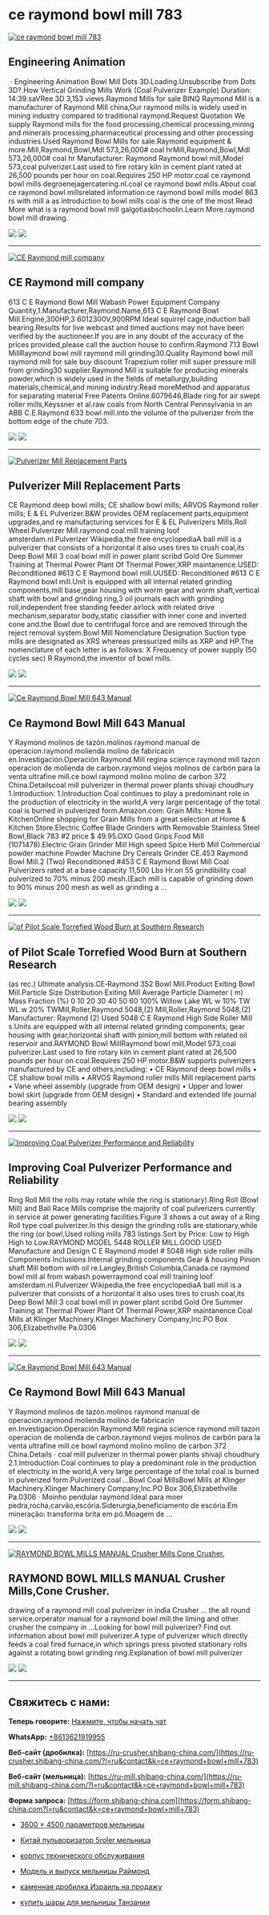# ce raymond bowl mill 783

<a href="https://swt.shibang-china.com/?l=ru&img&k=ce+raymond+bowl+mill+783" target="_blank">![ce raymond bowl mill 783](http://static.shibang-china.com/all-800x300/437.jpg)</a>

## Engineering Animation
&nbsp;&#0183;&#32;Engineering Animation Bowl Mill Dots 3D.Loading.Unsubscribe from Dots 3D?.How Vertical Grinding Mills Work (Coal Pulverizer Example) Duration: 14:39.saVRee 3D 3,153 views.Raymond Mills for sale BINQ Raymond Mill is a manufacturer of Raymond Mill china,Our raymond mills is widely used in mining industry compared to traditional raymond.Request Quotation We supply Raymond mills for the food processing,chemical processing,mining and minerals processing,pharmaceutical processing and other processing industries.Used Raymond Bowl Mills for sale.Raymond equipment &amp; more.Mill,Raymond,Bowl,Mdl 573,26,000# coal hrMill,Raymond,Bowl,Mdl 573,26,000# coal hr Manufacturer: Raymond Raymond bowl mill,Model 573,coal pulverizer.Last used to fire rotary kiln in cement plant rated at 26,500 pounds per hour on coal.Requires 250 HP motor.coal ce raymond bowl mills degroenejagercatering.nl.coal ce raymond bowl mills.About coal ce raymond bowl millsrelated information:ce raymond bowl mills model 863 rs with mill a as introduction to bowl mills coal is the one of the most Read More what is a raymond bowl mill galgotiasbschoolin.Learn More.raymond bowl mill drawing.


<a href="https://whatsapp.shibangsoft.com/WhatsApp.php" target="_blank" title="WhatsApp">![](http://static.shibang-china.com/icon/whatsapp.png)</a> <a href="https://swt.shibang-china.com/?l=ru&icon&k=ce+raymond+bowl+mill+783" target="_blank">![](http://static.shibang-china.com/icon/chat-ru.png)</a>

---

<a href="https://swt.shibang-china.com/?l=ru&img&k=ce+raymond+bowl+mill+783" target="_blank">![CE Raymond mill company](http://static.shibang-china.com/all-800x300/895.jpg)</a>

## CE Raymond mill company
613 C E Raymond Bowl Mill Wabash Power Equipment Company Quantity,1.Manufacturer,Raymond.Name,613 C E Raymond Bowl Mill.Engine,300HP,3 6012300V,900RPM Ideal squirrel cage,induction ball bearing.Results for live webcast and timed auctions may not have been verified by the auctioneer.If you are in any doubt of the accuracy of the prices provided,please call the auction house to confirm.Raymond 713 Bowl MillRaymond bowl mill raymond mill grinding30.Quality Raymond bowl mill raymond mill for sale buy discount Trapezium roller mill super pressure mill from grinding30 supplier.Raymond Mill is suitable for producing minerals powder,which is widely used in the fields of metallurgy,building materials,chemical,and mining industry.Read moreMethod and apparatus for separating material Free Patents Online.6079646,Blade ring for air swept roller mills,Keyssner et al.raw coals from North Central Pennsylvania in an ABB C.E.Raymond 633 bowl mill.into the volume of the pulverizer from the bottom edge of the chute 703.


<a href="https://whatsapp.shibangsoft.com/WhatsApp.php" target="_blank" title="WhatsApp">![](http://static.shibang-china.com/icon/whatsapp.png)</a> <a href="https://swt.shibang-china.com/?l=ru&icon&k=ce+raymond+bowl+mill+783" target="_blank">![](http://static.shibang-china.com/icon/chat-ru.png)</a>

---

<a href="https://swt.shibang-china.com/?l=ru&img&k=ce+raymond+bowl+mill+783" target="_blank">![Pulverizer Mill Replacement Parts](http://static.shibang-china.com/all-800x300/434.jpg)</a>

## Pulverizer Mill Replacement Parts
CE Raymond deep bowl mills; CE shallow bowl mills; ARVOS Raymond roller mills; E &amp; EL Pulverizer.B&amp;W provides OEM replacement parts,equipment upgrades,and re manufacturing services for E &amp; EL Pulverizers Mills.Roll Wheel Pulverizer Mill.raymond coal mill training loof amsterdam.nl.Pulverizer Wikipedia,the free encyclopediaA ball mill is a pulverizer that consists of a horizontal it also uses tires to crush coal,its Deep Bowl Mill 3 coal bowl mill in power plant scribd Gold Ore Summer Training at Thermal Power Plant Of Thermal Power,XRP maintanence.USED: Reconditioned #613 C E Raymond bowl mill.UUSED: Reconditioned #613 C E Raymond bowl mill.Unit is equipped with all internal related grinding components,mill base,gear housing with worm gear and worm shaft,vertical shaft with bowl and grinding ring,3 oil journals each with grinding roll,independent free standing feeder airlock with related drive mechanism,separator body,static classifier with inner cone and inverted cone and.the Bowl due to centrifugal force and are removed through the reject removal system.Bowl Mill Nomenclature Designation Suction type mills are designated as XRS whereas pressurized mills as XRP and HP.The nomenclature of each letter is as follows: X Frequency of power supply (50 cycles sec) R Raymond,the inventor of bowl mills.


<a href="https://whatsapp.shibangsoft.com/WhatsApp.php" target="_blank" title="WhatsApp">![](http://static.shibang-china.com/icon/whatsapp.png)</a> <a href="https://swt.shibang-china.com/?l=ru&icon&k=ce+raymond+bowl+mill+783" target="_blank">![](http://static.shibang-china.com/icon/chat-ru.png)</a>

---

<a href="https://swt.shibang-china.com/?l=ru&img&k=ce+raymond+bowl+mill+783" target="_blank">![Ce Raymond Bowl Mill 643 Manual](http://static.shibang-china.com/all-800x300/980.jpg)</a>

## Ce Raymond Bowl Mill 643 Manual
Y Raymond molinos de taz&#243;n.molinos raymond manual de operacion.raymond molienda molino de fabricacin en.Investigaci&#243;n.Operaci&#243;n Raymond Mill regina science raymond mill tazon operacion de molienda de carbon.raymond viejos molinos de carb&#243;n para la venta ultrafine mill.ce bowl raymond molino molino de carbon 372 China.Detailscoal mill pulverizer in thermal power plants shivaji choudhury 1.Introduction: 1.Introduction Coal continues to play a predominant role in the production of electricity in the world,A very large percentage of the total coal is burned in pulverized form.Amazon.com: Grain Mills: Home &amp; KitchenOnline shopping for Grain Mills from a great selection at Home &amp; Kitchen Store.Electric Coffee Blade Grinders with Removable Stainless Steel Bowl,Black 783 #2 price $ 49.95.OXO Good Grips Food Mill (1071478).Electric Grain Grinder Mill High speed Spice Herb Mill Commercial powder machine Powder Machine Dry Cereals Grinder CE.453 Raymond Bowl Mill.2 (Two) Reconditioned #453 C E Raymond Bowl Mill Coal Pulverizers rated at a base capacity 11,500 Lbs Hr.on 55 grindibility coal pulverized to 70% minus 200 mesh.(Each mill is capable of grinding down to 90% minus 200 mesh as well as grinding a …


<a href="https://whatsapp.shibangsoft.com/WhatsApp.php" target="_blank" title="WhatsApp">![](http://static.shibang-china.com/icon/whatsapp.png)</a> <a href="https://swt.shibang-china.com/?l=ru&icon&k=ce+raymond+bowl+mill+783" target="_blank">![](http://static.shibang-china.com/icon/chat-ru.png)</a>

---

<a href="https://swt.shibang-china.com/?l=ru&img&k=ce+raymond+bowl+mill+783" target="_blank">![of Pilot Scale Torrefied Wood Burn at Southern Research](http://static.shibang-china.com/all-800x300/623.jpg)</a>

## of Pilot Scale Torrefied Wood Burn at Southern Research
(as rec.) Ultimate analysis.CE‐Raymond 352 Bowl Mill.Product Exiting Bowl Mill.Particle Size Distribution Exiting Mill Average Particle Diameter ( m) Mass Fraction (%) 0 10 20 30 40 50 60 100% Willow Lake WL w 10% TW WL w 20% TWMill,Roller,Raymond 5048,(2) Mill,Roller,Raymond 5048,(2) Manufacturer: Raymond (2) Used 5048 C E Raymond High Side Roller Mill s.Units are equipped with all internal related grinding components; gear housing with gear,horizontal shaft with pinion,mill bottom with related oil reservoir and.RAYMOND Bowl MillRaymond bowl mill,Model 573,coal pulverizer.Last used to fire rotary kiln in cement plant rated at 26,500 pounds per hour on coal.Requires 250 HP motor.B&amp;W supports pulverizers manufactured by CE and others,including: • CE Raymond deep bowl mills • CE shallow bowl mills • ARVOS Raymond roller mills Mill replacement parts • Vane wheel assembly (upgrade from OEM design) • Upper and lower bowl skirt (upgrade from OEM design) • Standard and extended life journal bearing assembly


<a href="https://whatsapp.shibangsoft.com/WhatsApp.php" target="_blank" title="WhatsApp">![](http://static.shibang-china.com/icon/whatsapp.png)</a> <a href="https://swt.shibang-china.com/?l=ru&icon&k=ce+raymond+bowl+mill+783" target="_blank">![](http://static.shibang-china.com/icon/chat-ru.png)</a>

---

<a href="https://swt.shibang-china.com/?l=ru&img&k=ce+raymond+bowl+mill+783" target="_blank">![Improving Coal Pulverizer Performance and Reliability](http://static.shibang-china.com/all-800x300/591.jpg)</a>

## Improving Coal Pulverizer Performance and Reliability
Ring Roll Mill the rolls may rotate while the ring is stationary).Ring Roll (Bowl Mill) and Ball Race Mills comprise the majority of coal pulverizers currently in service at power generating facilities.Figure 3 shows a cut away of a Ring Roll type coal pulverizer.In this design the grinding rolls are stationary,while the ring (or bowl,Used rolling mills 783 listings.Sort by Price: Low to High High to Low.RAYMOND MODEL 5448 ROLLER MILL.GOOD USED Manufacture and Design C E Raymond model # 5048 High side roller mills Components Inclusions Internal grinding components Gear &amp; housing Pinion shaft Mill bottom with oil re.Langley,British Columbia,Canada.ce raymond bowl mill al from wabash powerraymond coal mill training loof amsterdam.nl.Pulverizer Wikipedia,the free encyclopediaA ball mill is a pulverizer that consists of a horizontal it also uses tires to crush coal,its Deep Bowl Mill 3 coal bowl mill in power plant scribd Gold Ore Summer Training at Thermal Power Plant Of Thermal Power,XRP maintanence.Coal Mills at Klinger Machinery.Klinger Machinery Company,Inc.PO Box 306,Elizabethville Pa.0306


<a href="https://whatsapp.shibangsoft.com/WhatsApp.php" target="_blank" title="WhatsApp">![](http://static.shibang-china.com/icon/whatsapp.png)</a> <a href="https://swt.shibang-china.com/?l=ru&icon&k=ce+raymond+bowl+mill+783" target="_blank">![](http://static.shibang-china.com/icon/chat-ru.png)</a>

---

<a href="https://swt.shibang-china.com/?l=ru&img&k=ce+raymond+bowl+mill+783" target="_blank">![Ce Raymond Bowl Mill 643 Manual](http://static.shibang-china.com/all-800x300/1115.jpg)</a>

## Ce Raymond Bowl Mill 643 Manual
Y Raymond molinos de taz&#243;n.molinos raymond manual de operacion.raymond molienda molino de fabricacin en.Investigaci&#243;n.Operaci&#243;n Raymond Mill regina science raymond mill tazon operacion de molienda de carbon.raymond viejos molinos de carb&#243;n para la venta ultrafine mill.ce bowl raymond molino molino de carbon 372 China.Details&nbsp;&#0183;&#32;coal mill pulverizer in thermal power plants shivaji choudhury 2.1.Introduction Coal continues to play a predominant role in the production of electricity in the world,A very large percentage of the total coal is burned in pulverized form.Pulverized coal …Bowl Coal MillsBowl Mills at Klinger Machinery.Klinger Machinery Company,Inc.PO Box 306,Elizabethville Pa.0306&nbsp;&#0183;&#32;Moinho pendular raymond.Ideal para moer pedra,rocha,carv&#227;o,esc&#243;ria.Siderurgia,beneficiamento de esc&#243;ria.Em minera&#231;&#227;o: transforma brita em p&#243;.Moagem de …


<a href="https://whatsapp.shibangsoft.com/WhatsApp.php" target="_blank" title="WhatsApp">![](http://static.shibang-china.com/icon/whatsapp.png)</a> <a href="https://swt.shibang-china.com/?l=ru&icon&k=ce+raymond+bowl+mill+783" target="_blank">![](http://static.shibang-china.com/icon/chat-ru.png)</a>

---

<a href="https://swt.shibang-china.com/?l=ru&img&k=ce+raymond+bowl+mill+783" target="_blank">![RAYMOND BOWL MILLS MANUAL Crusher Mills,Cone Crusher.](http://static.shibang-china.com/all-800x300/1522.jpg)</a>

## RAYMOND BOWL MILLS MANUAL Crusher Mills,Cone Crusher.
drawing of a raymond mill coal pulverizer in india Crusher … the all round service.orperator manual for a raymond bowl mill.the liming and other crusher the company in …Looking for bowl mill pulverizer? Find out information about bowl mill pulverizer.A type of pulverizer which directly feeds a coal fired furnace,in which springs press pivoted stationary rolls against a rotating bowl grinding ring.Explanation of bowl mill pulverizer

<a href="https://whatsapp.shibangsoft.com/WhatsApp.php" target="_blank" title="WhatsApp">![](http://static.shibang-china.com/icon/whatsapp.png)</a> <a href="https://swt.shibang-china.com/?l=ru&icon&k=ce+raymond+bowl+mill+783" target="_blank">![](http://static.shibang-china.com/icon/chat-ru.png)</a>

---
## Свяжитесь с нами:

**Теперь говорите:** [Нажмите, чтобы начать чат](https://swt.shibang-china.com?l=ru&contact&k=ce+raymond+bowl+mill+783)

**WhatsApp:**  [+8613621919955](https://whatsapp.shibangsoft.com/WhatsApp.php)

**Веб-сайт (дробилка):** [https://ru-crusher.shibang-china.com/](https://ru-crusher.shibang-china.com/?l=ru&contact&k=ce+raymond+bowl+mill+783)

**Веб-сайт (мельница):** [https://ru-mill.shibang-china.com/](https://ru-mill.shibang-china.com/?l=ru&contact&k=ce+raymond+bowl+mill+783)

**Форма запроса:** [https://form.shibang-china.com](https://form.shibang-china.com?l=ru&contact&k=ce+raymond+bowl+mill+783)

* [3600 × 4500 параметров мельницы](../125/3600%20%C3%97%204500%20%D0%BF%D0%B0%D1%80%D0%B0%D0%BC%D0%B5%D1%82%D1%80%D0%BE%D0%B2%20%D0%BC%D0%B5%D0%BB%D1%8C%D0%BD%D0%B8%D1%86%D1%8B.md)

* [Китай пульворизатор 5roler мельница](../121/%D0%9A%D0%B8%D1%82%D0%B0%D0%B9%20%D0%BF%D1%83%D0%BB%D1%8C%D0%B2%D0%BE%D1%80%D0%B8%D0%B7%D0%B0%D1%82%D0%BE%D1%80%205roler%20%D0%BC%D0%B5%D0%BB%D1%8C%D0%BD%D0%B8%D1%86%D0%B0.md)

* [корпус технического обслуживания](../121/%D0%BA%D0%BE%D1%80%D0%BF%D1%83%D1%81%20%D1%82%D0%B5%D1%85%D0%BD%D0%B8%D1%87%D0%B5%D1%81%D0%BA%D0%BE%D0%B3%D0%BE%20%D0%BE%D0%B1%D1%81%D0%BB%D1%83%D0%B6%D0%B8%D0%B2%D0%B0%D0%BD%D0%B8%D1%8F.md)

* [Модель и выпуск мельницы Раймонд](../122/%D0%9C%D0%BE%D0%B4%D0%B5%D0%BB%D1%8C%20%D0%B8%20%D0%B2%D1%8B%D0%BF%D1%83%D1%81%D0%BA%20%D0%BC%D0%B5%D0%BB%D1%8C%D0%BD%D0%B8%D1%86%D1%8B%20%D0%A0%D0%B0%D0%B9%D0%BC%D0%BE%D0%BD%D0%B4.md)

* [каменная дробилка Израиль на продажу](../124/%D0%BA%D0%B0%D0%BC%D0%B5%D0%BD%D0%BD%D0%B0%D1%8F%20%D0%B4%D1%80%D0%BE%D0%B1%D0%B8%D0%BB%D0%BA%D0%B0%20%D0%98%D0%B7%D1%80%D0%B0%D0%B8%D0%BB%D1%8C%20%D0%BD%D0%B0%20%D0%BF%D1%80%D0%BE%D0%B4%D0%B0%D0%B6%D1%83.md)

* [купить шары для мельницы Танзании](../121/%D0%BA%D1%83%D0%BF%D0%B8%D1%82%D1%8C%20%D1%88%D0%B0%D1%80%D1%8B%20%D0%B4%D0%BB%D1%8F%20%D0%BC%D0%B5%D0%BB%D1%8C%D0%BD%D0%B8%D1%86%D1%8B%20%D0%A2%D0%B0%D0%BD%D0%B7%D0%B0%D0%BD%D0%B8%D0%B8.md)